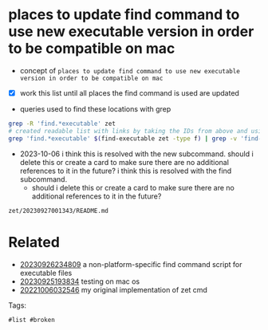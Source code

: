 # places to update find command to use new executable version in order to be compatible on mac

- concept of `places to update find command to use new executable version in order to be compatible on mac`
- [x] work this list until all places the find command is used are updated
- queries used to find these locations with grep
```bash
grep -R 'find.*executable' zet
# created readable list with links by taking the IDs from above and using ./graphquery --human /dev/stdin
grep 'find.*executable' $(find-executable zet -type f) | grep -v 'find-executable'
```

- 2023-10-06 i think this is resolved with the new subcommand. should i delete this or create a card to make sure there are no additional references to it in the future? i think this is resolved with the find subcommand.
  - should i delete this or create a card to make sure there are no additional references to it in the future?

` zet/20230927001343/README.md `

# Related

- [20230926234809](/zet/20230926234809/README.md) a non-platform-specific find command script for executable files
- [20230925193834](/zet/20230925193834/README.md) testing on mac os
- [20221006032546](/zet/20221006032546/README.md) my original implementation of zet cmd

Tags:

    #list #broken
